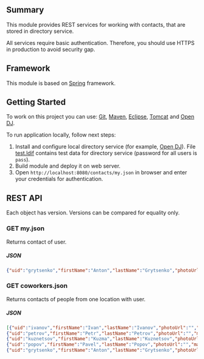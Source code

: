 ## Summary

This module provides REST services for working with contacts, that are stored in directory service.

All services require basic authentication. Therefore, you should use HTTPS in production to avoid security gap.

## Framework

This module is based on [Spring][framework:spring] framework.

## Getting Started

To work on this project you can use: [Git][tool:git], [Maven][tool:maven], [Eclipse][tool:eclipse], [Tomcat][tool:tomcat] and [Open DJ][tool:opendj].

To run application locally, follow next steps:

1. Install and configure local directory service (for example, [Open DJ][tool:opendj]). File [test.ldif](https://github.com/grytsenko/contacts/blob/master/modules/rest/config/test.ldif) contains test data for directory service (password for all users is `pass`).
1. Build module and deploy it on web server.
1. Open `http://localhost:8080/contacts/my.json` in browser and enter your credentials for authentication.

## REST API

Each object has version. Versions can be compared for equality only.

### GET my.json

Returns contact of user.

##### JSON

```json
{"uid":"grytsenko","firstName":"Anton","lastName":"Grytsenko","photoUrl":"","mail":"grytsenko@test.com","phone":"3800000004","location":"Donetsk","version":"20130722110100Z"}
```

### GET coworkers.json

Returns contacts of people from one location with user.

##### JSON

```json
[{"uid":"ivanov","firstName":"Ivan","lastName":"Ivanov","photoUrl":"","mail":"ivanov@test.com","phone":"+3800000000","location":"Donetsk","version":"20130722110100Z"},
{"uid":"petrov","firstName":"Petr","lastName":"Petrov","photoUrl":"","mail":"petrov@test.ua.com","phone":"+3800000001","location":"Donetsk","version":"20130722110100Z"},
{"uid":"kuznetsov","firstName":"Kuzma","lastName":"Kuznetsov","photoUrl":"","mail":"kuznetsov@test.com","phone":"+3800000002","location":"Donetsk","version":"20130722110100Z"},
{"uid":"popov","firstName":"Pavel","lastName":"Popov","photoUrl":"","mail":"popov@test.com","phone":"","location":"Donetsk","version":"20130722110100Z"},
{"uid":"grytsenko","firstName":"Anton","lastName":"Grytsenko","photoUrl":"","mail":"grytsenko@test.com","phone":"+3800000004","location":"Donetsk","version":"20130722110100Z"}]
```

[framework:spring]: http://www.springsource.org/

[tool:git]: http://git-scm.com/
[tool:maven]: http://maven.apache.org/
[tool:tomcat]: http://tomcat.apache.org/
[tool:eclipse]: http://www.eclipse.org/
[tool:opendj]: http://forgerock.com/what-we-offer/open-identity-stack/opendj/

